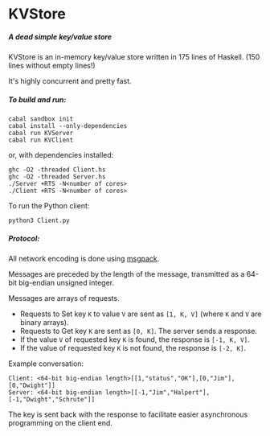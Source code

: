 KVStore
=======

##### A dead simple key/value store

KVStore is an in-memory key/value store written in 175 lines of Haskell. (150 lines without empty lines!)

It's highly concurrent and pretty fast.

##### To build and run:

    cabal sandbox init
    cabal install --only-dependencies
    cabal run KVServer
    cabal run KVClient

or, with dependencies installed:

    ghc -O2 -threaded Client.hs
    ghc -O2 -threaded Server.hs
    ./Server +RTS -N<number of cores>
    ./Client +RTS -N<number of cores>

To run the Python client:

    python3 Client.py

##### Protocol:

All network encoding is done using [msgpack](http://msgpack.org).

Messages are preceded by the length of the message, transmitted as a 
64-bit big-endian unsigned integer.

Messages are arrays of requests.

- Requests to Set key `K` to value `V` are sent as `[1, K, V]` 
(where `K` and `V` are binary arrays). 
- Requests to Get key `K` are sent as `[0, K]`. The server sends a response.
- If the value `V` of requested key `K` is found, the response is `[-1, K, V]`.
- If the value of requested key `K` is not found, the response is `[-2, K]`.

Example conversation:

    Client: <64-bit big-endian length>[[1,"status","OK"],[0,"Jim"],[0,"Dwight"]]
    Server: <64-bit big-endian length>[[-1,"Jim","Halpert"],[-1,"Dwight","Schrute"]]

The key is sent back with the response to facilitate easier asynchronous
programming on the client end.
